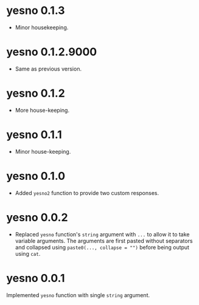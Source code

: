 <!-- NEWS.md is maintained by https://fledge.cynkra.com, contributors should not edit this file -->

# yesno 0.1.3

- Minor housekeeping.

# yesno 0.1.2.9000

- Same as previous version.

# yesno 0.1.2

- More house-keeping.

# yesno 0.1.1

- Minor house-keeping.

# yesno 0.1.0

- Added `yesno2` function to provide two custom responses.

# yesno 0.0.2

- Replaced `yesno` function's `string` argument with `...` to allow it to take variable arguments.
The arguments are first pasted without separators and collapsed using `paste0(..., collapse = "")` before being output using `cat`.

# yesno 0.0.1

Implemented `yesno` function with single `string` argument.
